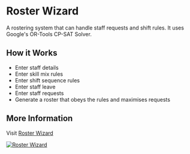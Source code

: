 # Roster Wizard

A rostering system that can handle staff requests and shift rules.
It uses Google's OR-Tools CP-SAT Solver.

## How it Works

- Enter staff details
- Enter skill mix rules
- Enter shift sequence rules
- Enter staff leave
- Enter staff requests
- Generate a roster that obeys the rules and maximises requests

## More Information

Visit [Roster Wizard](https://www.galojix.com/projects/roster/)

[![Roster Wizard](https://www.galojix.com/media/images/roster.original.png)](https://www.galojix.com/projects/roster/)
